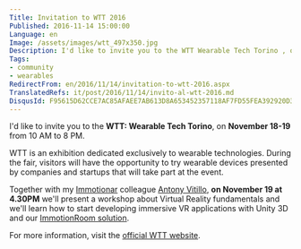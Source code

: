 ```yaml
---
Title: Invitation to WTT 2016
Published: 2016-11-14 15:00:00
Language: en
Image: /assets/images/wtt_497x350.jpg
Description: I'd like to invite you to the WTT Wearable Tech Torino , on November 19-20 from 10 AM to 8 PM. WTT is an exhibition dedicated exclusively to wearable technologies. During the fair, visitors will have the opportunity to try wearable devices presented by companies and startups that will take part at the event.
Tags:
- community
- wearables
RedirectFrom: en/2016/11/14/invitation-to-wtt-2016.aspx
TranslatedRefs: it/post/2016/11/14/invito-al-wtt-2016.md
DisqusId: F95615D62CCE7AC85AFAEE7AB613D8A653452357118AF7FD55FEA392920D3823
---
```

 I'd like to invite you to the **WTT: Wearable Tech Torino**, on **November 18-19** from 10 AM to 8 PM.

WTT is an exhibition dedicated exclusively to wearable technologies. During the fair, visitors will have the opportunity to try wearable devices presented by companies and startups that will take part at the event.

Together with my <a href="http://www.immotionar.com" target="_blank">Immotionar</a> colleague <a href="https://skarredghost.wordpress.com/" target="_blank">Antony Vitillo</a>, **on November 19 at 4.30PM** we'll present a workshop about Virtual Reality fundamentals and we'll learn how to start developing immersive VR applications with Unity 3D and our <a href="http://www.immotionar.com/en/services/immotionroom-your-full-body-in-virtual-reality/" target="_blank">ImmotionRoom solution</a>.

For more information, visit the <a href="http://www.wearabletechtorino.com/en/home-2/" target="_blank">official WTT website</a>.